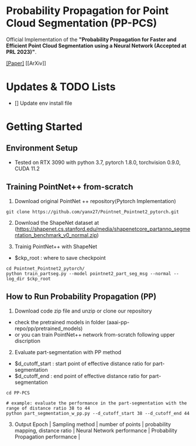 # Probability Propagation for Point Cloud Segmentation (PP-PCS) 
Official Implementation of the **"Probability Propagation for Faster and Efficient Point Cloud Segmentation using a Neural Network (Accepted at PRL 2023)"**.

[[Paper]]() [[ArXiv]]


# Updates & TODO Lists
- [] Update env install file 


# Getting Started
## Environment Setup
- Tested on RTX 3090 with python 3.7, pytorch 1.8.0, torchvision 0.9.0, CUDA 11.2

## Training PointNet++ from-scratch

1. Download original PointNet ++ repository(Pytorch Implementation)

```
git clone https://github.com/yanx27/Pointnet_Pointnet2_pytorch.git
```

2. Download the ShapeNet dataset at (https://shapenet.cs.stanford.edu/media/shapenetcore_partanno_segmentation_benchmark_v0_normal.zip) 

3. Trainig PointNet++ with ShapeNet
 - $ckp_root : where to save checkpoint 

```
cd Pointnet_Pointnet2_pytorch/
python train_partseg.py --model pointnet2_part_seg_msg --normal --log_dir $ckp_root
```

## How to Run Probability Propagation (PP)

1. Download code zip file and unzip or clone our repository

 - check the pretrained models in folder (aaai-pp-repo/pp/pretrained_models)
 - or you can train PointNet++ network from-scratch following upper discription

2. Evaluate part-segmentation with PP method

- $d_cutoff_start : start point of effective distance ratio for part-segmentation
- $d_cutoff_end : end point of effective distance ratio for part-segmentation 

```
cd PP-PCS

# example: evaluate the performance in the part-segmentation with the range of distance ratio 38 to 44 
python part_segmentation_w_pp.py --d_cutoff_start 38 --d_cutoff_end 44
```

3. Output
Epoch | Sampling method | number of points | probability mapping, distance ratio | Neural Network performance | Probability Propagation performance |
